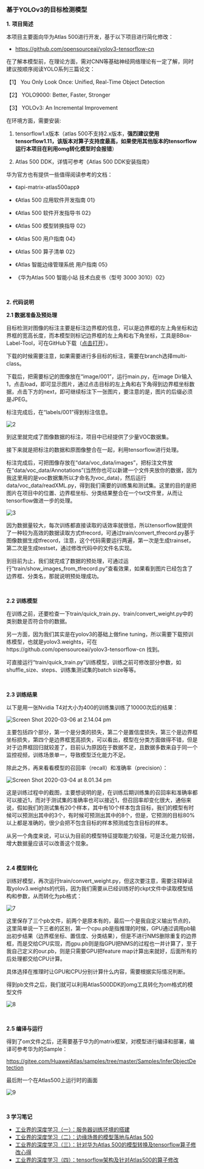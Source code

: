 ### 基于YOLOv3的目标检测模型

**1.**  **项目简述**

本项目主要面向华为Atlas 500进行开发，基于以下项目进行简化修改：

* https://github.com/opensourceai/yolov3-tensorflow-cn

在了解本模型前，在理论方面，需对CNN等基础神经网络理论有一定了解，同时建议按顺序阅读YOLO系列三篇论文：

【1】  You Only Look Once: Unified, Real-Time Object Detection

【2】  YOLO9000: Better, Faster, Stronger

【3】  YOLOv3: An Incremental Improvement

在环境方面，需要安装:

1. tensorflow1.x版本（atlas 500不支持2.x版本，**强烈建议使用tensorflow1.11，该版本对算子支持度最高，如果使用其他版本的tensorflow运行本项目在利用omg转化模型时会报错**）

2. Atlas 500 DDK，详情可参考《Atlas 500 DDK安装指南》


华为官方也有提供一些值得阅读参考的文档：

* 《api-matrix-atlas500app》

* 《Atlas 500 应用软件开发指南 01》

* 《Atlas 500 软件开发指导书 02》

* 《Atlas 500 模型转换指导 02》

* 《Atlas 500 用户指南 04》

* 《Atlas 500 算子清单 02》

* 《Atlas 智能边缘管理系统 用户指南 05》

* 《华为Atlas 500 智能小站 技术白皮书（型号 3000 3010）02》

<br/>

**2.  代码说明**

**2.1 数据准备及预处理**

目标检测对图像的标注主要是标注边界框的信息，可以是边界框的左上角坐标和边界框的宽高长度，而本模型则标记边界框的左上角和右下角坐标，工具是BBox-Label-Tool，可在GitHub下载（[点击打开](https://github.com/puzzledqs/BBox-Label-Tool)）。

下载的时候需要注意，如果需要进行多目标的标注，需要在branch选择multi-class。

下载后，把需要标记的图像放在“image/001”，运行main.py，在image Dir输入1，点击load，即可显示图片，通过点击目标的左上角和右下角得到边界框坐标数据，点击下方的next，即可继续标注下一张图片，要注意的是，图片的后缀必须是JPEG。

标注完成后，在“labels/001”得到标注信息。

![2](readme_image/2.png)

到这里就完成了图像数据的标注，项目中已经提供了少量VOC数据集。

接下来就是把标注的数据和原图像整合在一起，利用tensorflow进行处理。

标注完成后，可把图像存放在“data/voc_data/images”，把标注文件放在“data/voc_data/Annotations”(当然你也可以新建一个文件夹放你的数据，因为我这里用的是voc数据集所以才命名为voc_data)，然后运行data/voc_data/readXML.py，得到我们需要的训练集和测试集。这里的目的是把图片在项目中的位置、边界框坐标、分类结果整合在一个txt文件里，从而让tensorflow做进一步的处理。

![3](readme_image/3.png)

因为数据量较大，每次训练都直接读取的话效率就很低，所以tensorflow就提供了一种较为高效的数据读取方式tfrecord，可通过train/convert_tfrecord.py基于图像数据生成tfrecord，注意，这个代码需要运行两遍，第一次是生成trainset，第二次是生成testset，通过修改代码中的文件名实现。

到目前为止，我们就完成了数据的预处理，可通过运行“train/show_images_from_tfrecord.py”查看效果，如果看到图片已经包含了边界框、分类名，那就说明预处理成功。

<br/>

**2.2 训练模型**

在训练之前，还要检查一下train/quick_train.py、train/convert_weight.py中的类别数是否符合你的数据。

另一方面，因为我们其实是在yolov3的基础上做fine tuning，所以需要下载预训练模型，也就是yolov3.weights，可在https://github.com/opensourceai/yolov3-tensorflow-cn 找到。

可直接运行“train/quick_train.py”训练模型，训练之前可修改部分参数，如shuffle_size、steps、训练集测试集的batch size等等。

<br/>

**2.3 训练结果**

以下是用一张Nvidia T4对大小为400的训练集训练了10000次后的结果：

![Screen Shot 2020-03-06 at 2.14.04 pm](readme_image/5.png)

主要包括四个部分，第一个是分类的损失，第二个是置信度损失，第三个是边界框坐标损失，第四个是边界框宽高损失，可以看出，模型在分类方面做得不错，但是对于边界框回归就较差了，目前认为原因在于数据不足，且数据多数来自于同一个监控视频，训练场景单一，导致模型泛化能力不足。

除此之外，再来看看模型的召回率（recall）和准确率（precision）：

![Screen Shot 2020-03-04 at 8.01.34 pm](readme_image/6.png)

这是训练过程中的截图，主要想说明的是，在训练后期训练集的召回率和准确率都可以接近1，而对于测试集的准确率也可以接近1，但召回率却变化很大，通俗来说，假如我们的测试集有20个样本，其中有10个样本包含目标，我们的模型有时候可以预测出其中的3个，有时候可预测出其中的8个，但是，它预测的目标80%以上都是准确的，很少会把不包含目标的样本预测成包含目标的样本。

从另一个角度来说，可以认为目前的模型特征提取能力较强，可是泛化能力较弱，增大数据量应该可以改善这个现象。

<br/>

**2.4 模型转化**

训练好模型，再次运行train/convert_weight.py，但这次要注意，需要注释掉读取yolov3.weights的代码，因为我们需要从已经训练好的ckpt文件中读取模型结构和参数，从而转化为pb格式：

![7](readme_image/7.png)

这里保存了三个pb文件，前两个是原本有的，最后一个是我自定义输出节点的，这里简单说一下三者的区别，第一个cpu.pb是指推理的时候，GPU通过调用pb输出初步结果（边界框坐标、置信度、分类结果），但是不进行NMS删除重复的边界框，而是交给CPU实现，而gpu.pb则是指GPU把NMS的过程也一并计算了，至于我自己定义的our.pb，则是只需要GPU把feature map计算出来就好，后面所有的后处理都交给CPU计算。

具体选择在推理时让GPU和CPU分别计算什么内容，需要根据实际情况判断。

得到pb文件之后，我们就可以利用Atlas500DDK的omg工具转化为om格式的模型文件

![8](readme_image/8.png)

<br/>

**2.5 编译与运行**

得到了om文件之后，还需要基于华为的matrix框架，对模型进行编译和部署，编译可参考华为的Sample：

https://gitee.com/HuaweiAtlas/samples/tree/master/Samples/InferObjectDetection

最后附一个在Atlas500上运行时的画面

![9](readme_image/9.png)

<br/>

**3 学习笔记**

* [工业界的深度学习（一）：服务器训练环境的搭建](https://blog.csdn.net/jesseyule/article/details/104601282)
* [工业界的深度学习（二）：边缘场景的模型落地与Atlas 500](https://blog.csdn.net/jesseyule/article/details/104683695)
* [工业界的深度学习（三）：针对华为Atlas 500的模型转换及tensorflow算子修改心得](https://blog.csdn.net/jesseyule/article/details/104931677)
* [工业界的深度学习（四）：tensorflow架构及针对Atlas500的算子修改](https://blog.csdn.net/jesseyule/article/details/106149346)



